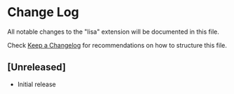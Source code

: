 # Change Log
All notable changes to the "lisa" extension will be documented in this file.

Check [Keep a Changelog](http://keepachangelog.com/) for recommendations on how to structure this file.

## [Unreleased]
- Initial release